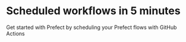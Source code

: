 # Scheduled workflows in 5 minutes
Get started with Prefect by scheduling your Prefect flows with GitHub Actions
